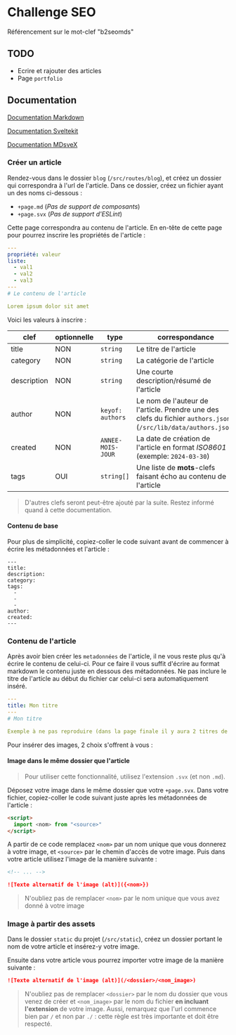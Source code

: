 # Challenge SEO

Référencement sur le mot-clef "b2seomds"

## TODO

- Ecrire et rajouter des articles
- Page `portfolio`

## Documentation

[Documentation Markdown](https://www.markdownguide.org/getting-started/)

[Documentation Sveltekit](https://svelte.dev/docs/kit/introduction)

[Documentation MDsveX](https://mdsvex.pngwn.io/docs)

### Créer un article

Rendez-vous dans le dossier `blog` (`/src/routes/blog`), et créez un dossier qui correspondra à l'url de l'article.
Dans ce dossier, créez un fichier ayant un des noms ci-dessous :

- `+page.md` (_Pas de support de composants_)
- `+page.svx` (_Pas de support d'ESLint_)

Cette page correspondra au contenu de l'article.
En en-tête de cette page pour pourrez inscrire les propriétés de l'article :

```yaml
---
propriété: valeur
liste:
  - val1
  - val2
  - val3
---
# Le contenu de l'article

Lorem ipsum dolor sit amet
```

Voici les valeurs à inscrire :

| clef        | optionnelle | type              | correspondance                                                                                                  |
| ----------- | ----------- | ----------------- | --------------------------------------------------------------------------------------------------------------- |
| title       | NON         | `string`          | Le titre de l'article                                                                                           |
| category    | NON         | `string`          | La catégorie de l'article                                                                                       |
| description | NON         | `string`          | Une courte description/résumé de l'article                                                                      |
| author      | NON         | `keyof: authors`  | Le nom de l'auteur de l'article. Prendre une des clefs du fichier `authors.json` (`/src/lib/data/authors.json`) |
| created     | NON         | `ANNEE-MOIS-JOUR` | La date de création de l'article en format _ISO8601_ (exemple: `2024-03-30`)                                    |
| tags        | OUI         | `string[]`        | Une liste de **mots**-clefs faisant écho au contenu de l'article                                                |

> D'autres clefs seront peut-être ajouté par la suite. Restez informé quand à cette documentation.

#### Contenu de base

Pour plus de simplicité, copiez-coller le code suivant avant de commencer à écrire les métadonnées et l'article :

```svx
---
title:
description:
category:
tags:
  -
  -
  -
author:
created:
---
```

### Contenu de l'article

Après avoir bien créer les `metadonnées` de l'article, il ne vous reste plus qu'à écrire le contenu de celui-ci.
Pour ce faire il vous suffit d'écrire au format markdown le contenu juste en dessous des métadonnées.
Ne pas inclure le titre de l'article au début du fichier car celui-ci sera automatiquement inséré.

```yaml
---
title: Mon titre
---
# Mon titre

Exemple à ne pas reproduire (dans la page finale il y aura 2 titres de niveau 1 ce qui n'est pas optimal en terme de SEO)
```

Pour insérer des images, 2 choix s'offrent à vous :

#### Image dans le même dossier que l'article

> Pour utiliser cette fonctionnalité, utilisez l'extension `.svx` (et non `.md`).

Déposez votre image dans le même dossier que votre `+page.svx`.
Dans votre fichier, copiez-coller le code suivant juste après les métadonnées de l'article :

```html
<script>
  import <nom> from "<source>"
</script>
```

A partir de ce code remplacez `<nom>` par un nom unique que vous donnerez à votre image, et `<source>` par le chemin d'accès de votre image.
Puis dans votre article utilisez l'image de la manière suivante :

```md
<!-- ... -->

![Texte alternatif de l'image (alt)]({<nom>})

```

> N'oubliez pas de remplacer `<nom>` par le nom unique que vous avez donné à votre image

### Image à partir des assets

Dans le dossier `static` du projet (`/src/static`), créez un dossier portant le nom de votre article et insérez-y votre image.

Ensuite dans votre article vous pourrez importer votre image de la manière suivante :

```md
![Texte alternatif de l'image (alt)](/<dossier>/<nom_image>)
```

> N'oubliez pas de remplacer `<dossier>` par le nom du dossier que vous venez de créer et `<nom_image>` par le nom du fichier **en incluant l'extension** de votre image.
> Aussi, remarquez que l'url commence bien par `/` et non par `./` : cette règle est très importante et doit être respecté.
